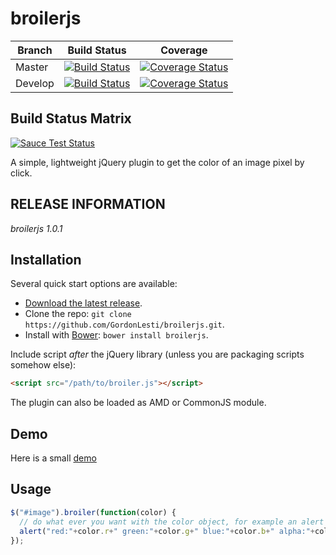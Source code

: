 broilerjs
=========

Branch | Build Status | Coverage
--- | --- | ---
Master | [![Build Status](https://img.shields.io/travis/GordonLesti/broilerjs/master.svg?style=flat-square)](https://travis-ci.org/GordonLesti/broilerjs) | [![Coverage Status](https://img.shields.io/coveralls/GordonLesti/broilerjs/master.svg?style=flat-square)](https://coveralls.io/r/GordonLesti/broilerjs?branch=master)
Develop | [![Build Status](https://img.shields.io/travis/GordonLesti/broilerjs/develop.svg?style=flat-square)](https://travis-ci.org/GordonLesti/broilerjs) | [![Coverage Status](https://img.shields.io/coveralls/GordonLesti/broilerjs/develop.svg?style=flat-square)](https://coveralls.io/r/GordonLesti/broilerjs?branch=develop)

## Build Status Matrix

[![Sauce Test Status](https://saucelabs.com/browser-matrix/broilerjs.svg)](https://saucelabs.com/u/broilerjs)

A simple, lightweight jQuery plugin to get the color of an image pixel by click.

## RELEASE INFORMATION

*broilerjs 1.0.1*

## Installation

Several quick start options are available:
* [Download the latest release](https://github.com/GordonLesti/broilerjs/archive/1.0.1.zip).
* Clone the repo: `git clone https://github.com/GordonLesti/broilerjs.git`.
* Install with [Bower](http://bower.io): `bower install broilerjs`.

Include script *after* the jQuery library (unless you are packaging scripts somehow else):

```html
<script src="/path/to/broiler.js"></script>
```

The plugin can also be loaded as AMD or CommonJS module.

## Demo

Here is a small [demo](https://gordonlesti.com/broiler-demo-rainbow/)

## Usage

```javascript
$("#image").broiler(function(color) {
  // do what ever you want with the color object, for example an alert
  alert("red:"+color.r+" green:"+color.g+" blue:"+color.b+" alpha:"+color.a);
});

